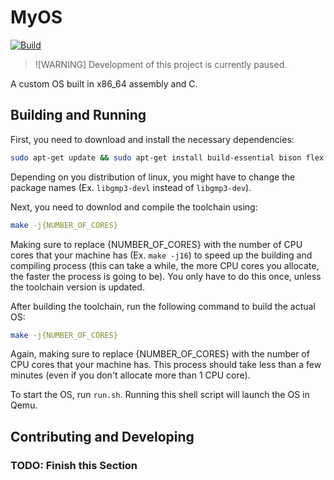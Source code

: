 # MyOS
[![Build](https://github.com/ahmadk953/MyOS/actions/workflows/build.yml/badge.svg?branch=main)](https://github.com/ahmadk953/MyOS/actions/workflows/build.yml)

> ![WARNING]
> Development of this project is currently paused.

A custom OS built in x86_64 assembly and C.

## Building and Running

First, you need to download and install the necessary dependencies:
```bash
sudo apt-get update && sudo apt-get install build-essential bison flex libgmp3-dev libmpc-dev libmpfr-dev texinfo nasm mtools qemu-system-x86 -y
```
Depending on you distribution of linux, you might have to change the package names (Ex. ``libgmp3-devl`` instead of ``libgmp3-dev``).

Next, you need to downlod and compile the toolchain using:
```bash
make -j{NUMBER_OF_CORES}
```
Making sure to replace {NUMBER_OF_CORES} with the number of CPU cores that your machine has (Ex. ``make -j16``) to speed up the building and compiling process (this can take a while, the more CPU cores you allocate, the faster the process is going to be). You only have to do this once, unless the toolchain version is updated.

After building the toolchain, run the following command to build the actual OS:
```bash
make -j{NUMBER_OF_CORES}
```
Again, making sure to replace {NUMBER_OF_CORES} with the number of CPU cores that your machine has. This process should take less than a few minutes (even if you don't allocate more than 1 CPU core).

To start the OS, run ``run.sh``. Running this shell script will launch the OS in Qemu.

## Contributing and Developing

### TODO: Finish this Section
